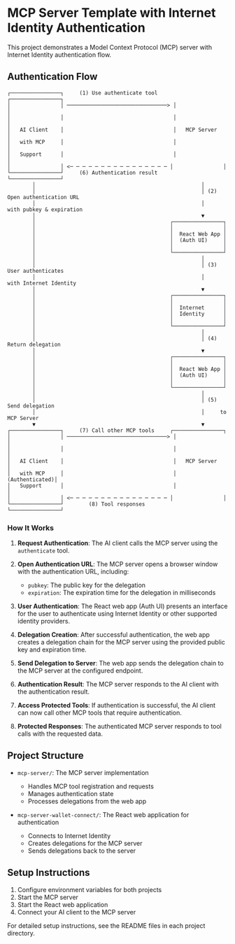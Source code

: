 # MCP Server Template with Internet Identity Authentication

This project demonstrates a Model Context Protocol (MCP) server with Internet Identity authentication flow.

## Authentication Flow

```
┌────────────────┐     (1) Use authenticate tool     ┌────────────────┐
│                │ ────────────────────────────────> │                │
│                │                                   │                │
│   AI Client    │                                   │   MCP Server   │
│   with MCP     │                                   │                │
│   Support      │                                   │                │
│                │ <─ ─ ─ ─ ─ ─ ─ ─ ─ ─ ─ ─ ─ ─ ─ ─ │                │
└────────────────┘     (6) Authentication result     └────────────────┘
        │                                                     │
        │                                                     │ (2) Open authentication URL
        │                                                     │     with pubkey & expiration
        │                                                     ▼
        │                                           ┌────────────────┐
        │                                           │                │
        │                                           │  React Web App │
        │                                           │  (Auth UI)     │
        │                                           │                │
        │                                           └────────────────┘
        │                                                     │
        │                                                     │ (3) User authenticates
        │                                                     │     with Internet Identity
        │                                                     ▼
        │                                           ┌────────────────┐
        │                                           │                │
        │                                           │  Internet      │
        │                                           │  Identity      │
        │                                           │                │
        │                                           └────────────────┘
        │                                                     │
        │                                                     │ (4) Return delegation
        │                                                     ▼
        │                                           ┌────────────────┐
        │                                           │                │
        │                                           │  React Web App │
        │                                           │  (Auth UI)     │
        │                                           │                │
        │                                           └────────────────┘
        │                                                     │
        │                                                     │ (5) Send delegation
        │                                                     │     to MCP Server
        ▼                                                     ▼
┌────────────────┐     (7) Call other MCP tools     ┌────────────────┐
│                │ ────────────────────────────────> │                │
│                │                                   │                │
│   AI Client    │                                   │   MCP Server   │
│   with MCP     │                                   │  (Authenticated)│
│   Support      │                                   │                │
│                │ <─ ─ ─ ─ ─ ─ ─ ─ ─ ─ ─ ─ ─ ─ ─ ─ │                │
└────────────────┘        (8) Tool responses         └────────────────┘
```

### How It Works

1. **Request Authentication**: The AI client calls the MCP server using the `authenticate` tool.

2. **Open Authentication URL**: The MCP server opens a browser window with the authentication URL, including:

   - `pubkey`: The public key for the delegation
   - `expiration`: The expiration time for the delegation in milliseconds

3. **User Authentication**: The React web app (Auth UI) presents an interface for the user to authenticate using Internet Identity or other supported identity providers.

4. **Delegation Creation**: After successful authentication, the web app creates a delegation chain for the MCP server using the provided public key and expiration time.

5. **Send Delegation to Server**: The web app sends the delegation chain to the MCP server at the configured endpoint.

6. **Authentication Result**: The MCP server responds to the AI client with the authentication result.

7. **Access Protected Tools**: If authentication is successful, the AI client can now call other MCP tools that require authentication.

8. **Protected Responses**: The authenticated MCP server responds to tool calls with the requested data.

## Project Structure

- `mcp-server/`: The MCP server implementation

  - Handles MCP tool registration and requests
  - Manages authentication state
  - Processes delegations from the web app

- `mcp-server-wallet-connect/`: The React web application for authentication
  - Connects to Internet Identity
  - Creates delegations for the MCP server
  - Sends delegations back to the server

## Setup Instructions

1. Configure environment variables for both projects
2. Start the MCP server
3. Start the React web application
4. Connect your AI client to the MCP server

For detailed setup instructions, see the README files in each project directory.
